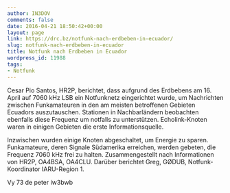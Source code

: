 ```yaml
---
author: IN3DOV
comments: false
date: 2016-04-21 18:50:42+00:00
layout: page
link: https://drc.bz/notfunk-nach-erdbeben-in-ecuador/
slug: notfunk-nach-erdbeben-in-ecuador
title: Notfunk nach Erdbeben in Ecuador
wordpress_id: 11988
tags:
- Notfunk
---
```


Cesar Pio Santos, HR2P, berichtet, dass aufgrund des Erdbebens am 16. April auf 7060 kHz LSB ein Notfunknetz eingerichtet wurde, um Nachrichten zwischen Funkamateuren in den am meisten betroffenen Gebieten Ecuadors auszutauschen. Stationen in Nachbarländern beobachten ebenfalls diese Frequenz um notfalls zu unterstützen. Echolink-Knoten waren in einigen Gebieten die erste Informationsquelle.

Inzwischen wurden einige Knoten abgeschaltet, um Energie zu sparen. Funkamateure, deren Signale Südamerika erreichen, werden gebeten, die Frequenz 7060 kHz frei zu halten. Zusammengestellt nach Informationen von HR2P, OA4BSA, OA4CLU. Darüber berichtet Greg, GØDUB, Notfunk-Koordinator IARU-Region 1.

Vy 73 de peter iw3bwb
